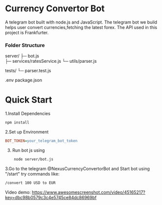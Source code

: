 # Currency Convertor Bot
A telegram bot built with node.js and JavaScript. The telegram bot we build helps user convert currencies,fetching the latest forex. The API used in this project is Frankfurter.

### Folder Structure

server/
├─ bot.js          
├─ services/ratesService.js
└─ utils/parser.js

tests/
  └─ parser.test.js
  
.env
package.json


# Quick Start

1.Install Dependencies

```bash
npm install
```
2.Set up Environment
```ini
BOT_TOKEN=your_telegram_bot_token
```

3. Run bot js using
 ```bash
     node server/bot.js
 ```

3.Go to the telegram @NexusCurrencyConvertorBot and Start bot using "/start" try commands like:

```bash
/convert 100 USD to EUR
```


Video demo: https://www.awesomescreenshot.com/video/45165217?key=dbc98b0579c3c4e5745ce84dc86969bf
